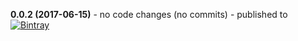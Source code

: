 **0.0.2 (2017-06-15)** - no code changes (no commits) - published to [![Bintray](https://img.shields.io/badge/Bintray-0.0.2-green.svg)](https://bintray.com/shipkit/examples/basic/0.0.2)

